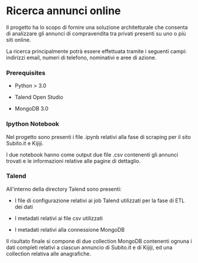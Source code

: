 # Ricerca annunci online

Il progetto ha lo scopo di fornire una soluzione architetturale che consenta di analizzare gli annunci di compravendita tra privati presenti su uno o più siti online. 

La ricerca principalmente potrà essere effettuata tramite i seguenti campi: indirizzi email, numeri di telefono, nominativi e aree di azione.

### Prerequisites

* Python > 3.0

* Talend Open Studio

* MongoDB 3.0

### Ipython Notebook

Nel progetto sono presenti i file .ipynb relativi alla fase di scraping per il sito Subito.it e Kijiji.

I due notebook hanno come output due file .csv contenenti gli annunci trovati e le informazioni relative alle pagine di dettaglio.

### Talend

All'interno della directory Talend sono presenti:

* I file di configurazione relativi ai job Talend utilizzati per la fase di ETL dei dati

* I metadati relativi ai file csv utilizzati

* I metadati relativi alla connessione MongoDB


Il risultato finale si compone di due collection MongoDB contenenti ognuna i dati completi relativi a ciascun annuncio di Subito.it e di Kijiji, ed una collection relativa alle anagrafiche.



